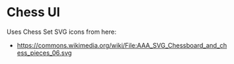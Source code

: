 # Chess UI

Uses Chess Set SVG icons from here:

- https://commons.wikimedia.org/wiki/File:AAA_SVG_Chessboard_and_chess_pieces_06.svg